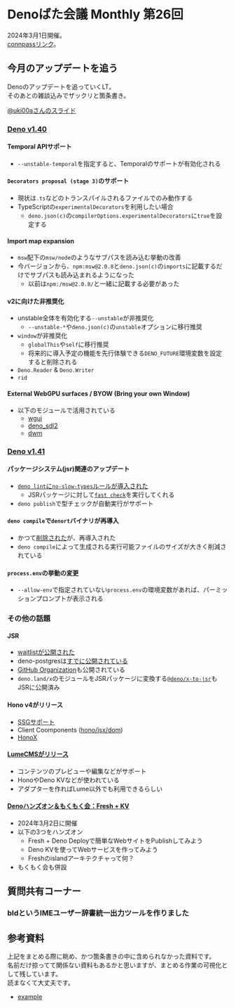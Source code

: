 # Denoばた会議 Monthly 第26回
2024年3月1日開催。  
[connpassリンク](https://deno-ja.connpass.com/event/311638/)。

## 今月のアップデートを追う
Denoのアップデートを追っていくLT。  
そのあとの雑談込みでザックリと箇条書き。

[@uki00aさんのスライド](https://uki00a.github.io/slides/denobata-2024-03-01)

### [Deno v1.40](https://deno.com/blog/v1.40)
#### Temporal APIサポート
- `--unstable-temporal`を指定すると、Temporalのサポートが有効化される

#### `Decorators proposal (stage 3)`のサポート
- 現状は`.ts`などのトランスパイルされるファイルでのみ動作する
- TypeScriptの`experimentalDecorators`を利用したい場合
  - `deno.json(c)`の`compilerOptions.experimentalDecorators`に`true`を設定する

#### Import map expansion
- `msw`配下の`msw/node`のようなサブパスを読み込む挙動の改善
- 今バージョンから、`npm:msw@2.0.8`と`deno.json(c)`の`imports`に記載するだけでサブパスも読み込まれるようになった
  - 以前は`npm:/msw@2.0.8/`と一緒に記載する必要があった

#### v2に向けた非推奨化
- unstable全体を有効化する`--unstable`が非推奨化
  - `--unstable-*`や`deno.json(c)`の`unstable`オプションに移行推奨
- `window`が非推奨化
  - `globalThis`や`self`に移行推奨
  - 将来的に導入予定の機能を先行体験できる`DENO_FUTURE`環境変数を設定すると削除される
- `Deno.Reader` & `Deno.Writer`
- `rid`

#### External WebGPU surfaces / BYOW (Bring your own Window)
- 以下のモジュールで活用されている
  - [wgui](https://github.com/littledivy/wgui)
  - [deno_sdl2](https://github.com/littledivy/deno_sdl2/commit/41bd7173a1eae1b62ba57dfa6def816b1811abac)
  - [dwm](https://github.com/deno-windowing/dwm/releases/tag/0.3.4)

### [Deno v1.41](https://deno.com/blog/v1.41)
#### パッケージシステム(jsr)関連のアップデート
- [`deno lint`に`no-slow-types`ルールが導入された](https://github.com/denoland/deno/pull/22430)
  - JSRパッケージに対して[`fast check`](https://github.com/denoland/deno_graph/pull/346)を実行してくれる
- `deno publish`で型チェックが自動実行がサポート

#### `deno compile`で`denort`バイナリが再導入
- かつて[削除された](https://github.com/denoland/deno/pull/10350)が、再導入された
- `deno compile`によって生成される実行可能ファイルのサイズが大きく削減されている

#### `process.env`の挙動の変更
- `--allow-env`で指定されていない`process.env`の環境変数があれば、パーミッションプロンプトが表示される

### その他の話題
#### JSR
- [waitlistが公開された](https://jsr.io/waitlist)
- deno-postgresは[すでに公開されている](https://github.com/denodrivers/postgres/pull/453)
- [GitHub Organization](https://github.com/jsr-io)も公開されている
- `deno.land/x`のモジュールをJSRパッケージに変換する[`@deno/x-to-jsr`](https://github.com/denoland/x-to-jsr)もJSRに公開済み

#### Hono v4がリリース
- [SSGサポート](https://deno.land/x/hono@v4.0.8/adapter/deno/index.ts?s=toSSG)
- Client Coomponents ([hono/jsx/dom](https://github.com/honojs/hono/pull/1917))
- [HonoX](https://github.com/honojs/honox)

#### [LumeCMSがリリース](https://lume.land/blog/posts/lume-cms/)
- コンテンツのプレビューや編集などがサポート
- HonoやDeno KVなどが使われている
- アダプターを作ればLume以外でも利用できるらしい

#### [Denoハンズオン＆もくもく会：Fresh + KV](https://deno-ja.connpass.com/event/311182/)
- 2024年3月2日に開催
- 以下の3つをハンズオン
  - Fresh + Deno Deployで簡単なWebサイトをPublishしてみよう
  - Deno KVを使ってWebサービスを作ってみよう
  - Freshのislandアーキテクチャって何？
- もくもく会も併設

## 質問共有コーナー
### bIdというIMEユーザー辞書統一出力ツールを作りました

## 参考資料
上記をまとめる際に眺め、かつ箇条書きの中に含められなかった資料です。  
名前だけ掠ってて関係ない資料もあるかと思いますが、まとめる作業の可視化として残しています。  
読まなくて大丈夫です。

- [example](https://example.com/)
